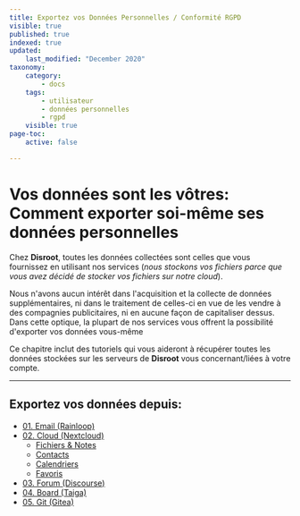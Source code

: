 ```yaml
---
title: Exportez vos Données Personnelles / Conformité RGPD
visible: true
published: true
indexed: true
updated:
    last_modified: "December 2020"
taxonomy:
    category:
        - docs
    tags:
        - utilisateur
        - données personnelles
        - rgpd
    visible: true
page-toc:
    active: false

---
```


#  Vos données sont les vôtres:<br>Comment exporter soi-même ses données personnelles

Chez **Disroot**, toutes les données collectées sont celles que vous fournissez en utilisant nos services (*nous stockons vos fichiers parce que vous avez décidé de stocker vos fichiers sur notre cloud*).

Nous n'avons aucun intérêt dans l'acquisition et la collecte de données supplémentaires, ni dans le traitement de celles-ci en vue de les vendre à des compagnies publicitaires, ni en aucune façon de capitaliser dessus. Dans cette optique, la plupart de nos services vous offrent la possibilité d'exporter vos données vous-même

 Ce chapitre inclut des tutoriels qui vous aideront à récupérer toutes les données stockées sur les serveurs de **Disroot** vous concernant/liées à votre compte.

----

## Exportez vos données depuis:
- [01. Email (Rainloop)](rainloop)
- [02. Cloud (Nextcloud)](nextcloud)
  - [Fichiers & Notes](nextcloud/files)
  - [Contacts](nextcloud/contacts)
  - [Calendriers](nextcloud/calendar)
  - [Favoris](nextcloud/bookmarks)
- [03. Forum (Discourse)](discourse)
- [04. Board (Taiga)](taiga)
- [05. Git (Gitea)](git)
